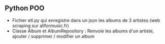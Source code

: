 ## Python POO

- Fichier etl.py qui enregistre dans un json les albums de 3 artistes (web scraping sur allformusic.fr)
- Classe Album et AlbumRepository : Renvoie les albums d'un artiste, ajouter / supprimer / modifier un album
